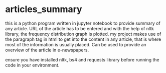 # articles_summary
this is a python program written in jupyter notebook to provide summary of any article.
URL of the article has to be entered and with the help of nltk library, the frequency distribution graph is plotted.
my project makes use of the paragraph tag in html to get into the content in any article, that is where most of the information is usually placed.
Can be used to provide an overview of the article in e-newspapers.

ensure you have installed nltk, bs4 and requests library before running the code in your environment.
